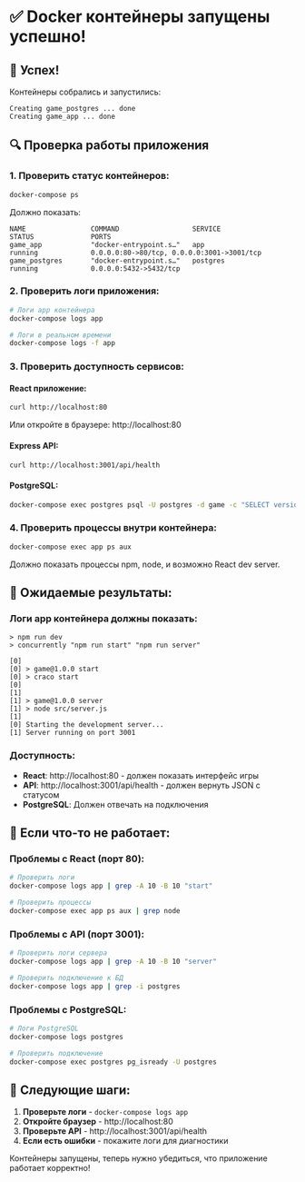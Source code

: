 # ✅ Docker контейнеры запущены успешно!

## 🎉 Успех!

Контейнеры собрались и запустились:
```
Creating game_postgres ... done
Creating game_app ... done
```

## 🔍 Проверка работы приложения

### 1. Проверить статус контейнеров:
```bash
docker-compose ps
```

Должно показать:
```
NAME                COMMAND                  SERVICE             STATUS              PORTS
game_app            "docker-entrypoint.s…"   app                 running             0.0.0.0:80->80/tcp, 0.0.0.0:3001->3001/tcp
game_postgres       "docker-entrypoint.s…"   postgres            running             0.0.0.0:5432->5432/tcp
```

### 2. Проверить логи приложения:
```bash
# Логи app контейнера
docker-compose logs app

# Логи в реальном времени
docker-compose logs -f app
```

### 3. Проверить доступность сервисов:

#### React приложение:
```bash
curl http://localhost:80
```
Или откройте в браузере: http://localhost:80

#### Express API:
```bash
curl http://localhost:3001/api/health
```

#### PostgreSQL:
```bash
docker-compose exec postgres psql -U postgres -d game -c "SELECT version();"
```

### 4. Проверить процессы внутри контейнера:
```bash
docker-compose exec app ps aux
```

Должно показать процессы npm, node, и возможно React dev server.

## 🎯 Ожидаемые результаты:

### Логи app контейнера должны показать:
```
> npm run dev
> concurrently "npm run start" "npm run server"

[0] 
[0] > game@1.0.0 start
[0] > craco start
[0] 
[1] 
[1] > game@1.0.0 server
[1] > node src/server.js
[1] 
[0] Starting the development server...
[1] Server running on port 3001
```

### Доступность:
- **React**: http://localhost:80 - должен показать интерфейс игры
- **API**: http://localhost:3001/api/health - должен вернуть JSON с статусом
- **PostgreSQL**: Должен отвечать на подключения

## 🚨 Если что-то не работает:

### Проблемы с React (порт 80):
```bash
# Проверить логи
docker-compose logs app | grep -A 10 -B 10 "start"

# Проверить процессы
docker-compose exec app ps aux | grep node
```

### Проблемы с API (порт 3001):
```bash
# Проверить логи сервера
docker-compose logs app | grep -A 10 -B 10 "server"

# Проверить подключение к БД
docker-compose logs app | grep -i postgres
```

### Проблемы с PostgreSQL:
```bash
# Логи PostgreSQL
docker-compose logs postgres

# Проверить подключение
docker-compose exec postgres pg_isready -U postgres
```

## 🎯 Следующие шаги:

1. **Проверьте логи** - `docker-compose logs app`
2. **Откройте браузер** - http://localhost:80
3. **Проверьте API** - http://localhost:3001/api/health
4. **Если есть ошибки** - покажите логи для диагностики

Контейнеры запущены, теперь нужно убедиться, что приложение работает корректно!